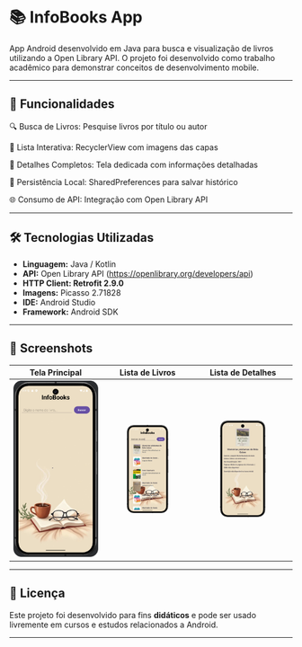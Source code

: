 # 📚 InfoBooks App

App Android desenvolvido em Java para busca e visualização de livros utilizando a Open Library API. O projeto foi desenvolvido como trabalho acadêmico para demonstrar conceitos de desenvolvimento mobile.

---

## 🎯 Funcionalidades

🔍 Busca de Livros: Pesquise livros por título ou autor

📱 Lista Interativa: RecyclerView com imagens das capas
    
📖 Detalhes Completos: Tela dedicada com informações detalhadas
    
💾 Persistência Local: SharedPreferences para salvar histórico
    
🌐 Consumo de API: Integração com Open Library API
    
---

## 🛠️ Tecnologias Utilizadas

- **Linguagem:** Java / Kotlin
- **API:** Open Library API (https://openlibrary.org/developers/api)
- **HTTP Client: Retrofit 2.9.0**
- **Imagens:** Picasso 2.71828
- **IDE:** Android Studio  
- **Framework:** Android SDK

---

## 📸 Screenshots

| Tela Principal | Lista de Livros | Lista de Detalhes |
|:---:|:---:|:---:|
| <img src="https://raw.githubusercontent.com/alevenancioq7/InfoBooks/master/tela1.png" width="110%"> | <img src="https://raw.githubusercontent.com/alevenancioq7/InfoBooks/master/tela2.png" width="50%"> | <img src="https://raw.githubusercontent.com/alevenancioq7/InfoBooks/master/tela3.png" width="50%"> |

---

## 📝 Licença

Este projeto foi desenvolvido para fins **didáticos** e pode ser usado livremente em cursos e estudos relacionados a Android.

---
